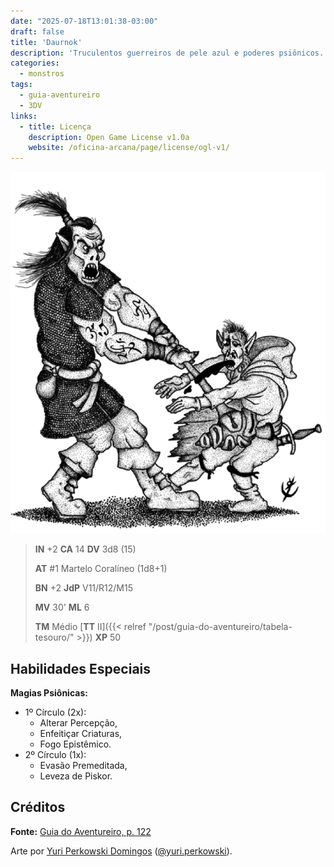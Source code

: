 ```yaml
---
date: "2025-07-18T13:01:38-03:00"
draft: false
title: 'Daurnok'
description: 'Truculentos guerreiros de pele azul e poderes psiônicos. Tatuagens rúnicas ornamentam suas peles encouraçadas.'
categories:
  - monstros
tags:
  - guia-aventureiro
  - 3DV
links:
  - title: Licença
    description: Open Game License v1.0a
    website: /oficina-arcana/page/license/ogl-v1/
---
```


![Daurnok](daurnok.png)

> **IN** +2 **CA** 14 **DV** 3d8 (15)
>
> **AT** #1 Martelo Coralíneo (1d8+1)
>
> **BN** +2 **JdP** V11/R12/M15
>
> **MV** 30' **ML** 6
>
> **TM** Médio [**TT** II]({{< relref "/post/guia-do-aventureiro/tabela-tesouro/" >}}) **XP** 50

## Habilidades Especiais

**Magias Psiônicas:**

 * 1º Círculo (2x): 
   * Alterar Percepção, 
   * Enfeitiçar Criaturas, 
   * Fogo Epistêmico.
 * 2º Círculo (1x): 
   * Evasão Premeditada,
   * Leveza de Piskor.

## Créditos

**Fonte:** [Guia do Aventureiro, p. 122](https://www.arcanaprimaria.com/about-3)

Arte por [Yuri Perkowski Domingos](https://www.artstation.com/perkowski) ([@yuri.perkowski](https://www.instagram.com/yuri.perkowski/)).

